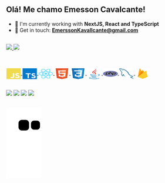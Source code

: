 ## Olá! Me chamo Emesson Cavalcante!

- 🔭 I'm currently working with **NextJS, React and TypeScript**
- 💬 Get in touch: **EmerssonKavallcante@gmail.com**

##

<div align="left">
  <a href="https://github.com/Emesson-cmd">
  <img height="180em" src="https://github-readme-stats.vercel.app/api?username=Emesson-cmd&show_icons=true&theme=dark&include_all_commits=true&count_private=true"/>
  <img height="180em" src="https://github-readme-stats.vercel.app/api/top-langs/?username=Emesson-cmd&layout=compact&langs_count=7&theme=dark"/>
</div>

##

<div style="display: inline_block"><br>
  <img align="center" alt="Emesson-Js" height="30" width="40" src="https://raw.githubusercontent.com/devicons/devicon/master/icons/javascript/javascript-plain.svg">
  <img align="center" alt="Emesson-Ts" height="30" width="40" src="https://raw.githubusercontent.com/devicons/devicon/master/icons/typescript/typescript-plain.svg">
  <img align="center" alt="Emesson-React" height="30" width="40" src="https://raw.githubusercontent.com/devicons/devicon/master/icons/react/react-original.svg">
  <img align="center" alt="Emesson-HTML" height="30" width="40" src="https://raw.githubusercontent.com/devicons/devicon/master/icons/html5/html5-original.svg">
  <img align="center" alt="Emesson-CSS" height="30" width="40" src="https://raw.githubusercontent.com/devicons/devicon/master/icons/css3/css3-original.svg">
   <img align="center" alt="Emesson-Java" height="30" width="40" src="https://raw.githubusercontent.com/devicons/devicon/master/icons/java/java-original.svg">
   <img align="center" alt="Emesson-Java" height="30" width="40" src="https://raw.githubusercontent.com/devicons/devicon/master/icons/php/php-original.svg">
   <img align="center" alt="Emesson-Java" height="30" width="40" src="https://raw.githubusercontent.com/devicons/devicon/master/icons/mysql/mysql-original.svg">
  <img align="center" alt="Emesson-Firebase" height="30" width="40" src="https://raw.githubusercontent.com/github/explore/80688e429a7d4ef2fca1e82350fe8e3517d3494d/topics/firebase/firebase.png">
</div>

##

<div>
  <a href="https://www.linkedin.com/in/emesson-cavalcante-0662971b6" target="_blank"><img src="https://img.shields.io/badge/-LinkedIn-%230077B5?style=for-the-badge&logo=linkedin&logoColor=white" target="_blank"></a>
  <a href = "mailto:emerssonkavallcante@gmail.com"><img src="https://img.shields.io/badge/-Gmail-%23333?style=for-the-badge&logo=gmail&logoColor=white" target="_blank"></a>
  <a href="https://www.youtube.com/channel/UClcxsz1WidkbsNxZ86AiGfw/videos" target="_blank"><img src="https://img.shields.io/badge/YouTube-FF0000?style=for-the-badge&logo=youtube&logoColor=white" target="_blank"></a>
  <a href="https://www.instagram.com/emessoncavalcante/" target="_blank"><img src="https://img.shields.io/badge/-Instagram-%23E4405F?style=for-the-badge&logo=instagram&logoColor=white" target="_blank"></a>
</div>

##

<div> 

  ![Snake animation](https://github.com/Emesson-cmd/Emesson-cmd/blob/output/github-contribution-grid-snake.svg)
  
</div>
